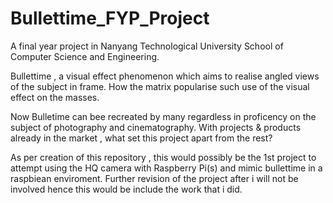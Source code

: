 # Bullettime_FYP_Project

A final year project in Nanyang Technological University School of Computer Science and Engineering.

Bullettime , a visual effect phenomenon which aims to realise angled views of the subject in frame. 
How the matrix popularise such use of the visual effect on the masses.

Now Bulletime can bee recreated by many regardless in proficency on the subject of photography and cinematography.
With projects & products already in the market , what set this project apart from the rest?

As per creation of this repository ,  this would possibly be the 1st project to attempt using the HQ camera with Raspberry Pi(s) and mimic bullettime in a raspbiean enviroment. Further revision of the project after i will not be involved hence this would be include the work that i did.
